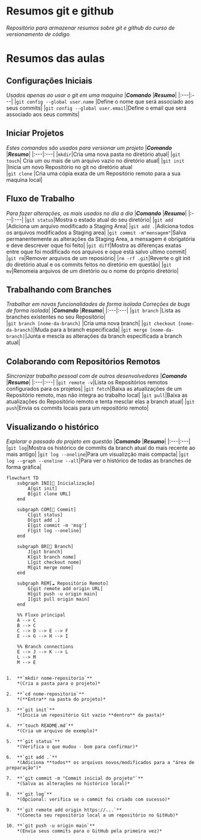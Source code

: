 # Resumos git e github

*Repositório para armazenar resumos sobre git e github do curso de 
versionamento de código.*

# Resumos das aulas
## Configurações Iniciais
*Usados apenas ao usar o git em uma maquina*
|***Comando*** |***Resumo***|
|:---|:---|
|`git config --global user.name` |Define o nome que será associado aos seus commits|
|`git config --global user.email`|Define o email que será associado aos seus commits|


## Iniciar Projetos
*Estes comandos são usados para versionar um projeto*
|***Comando*** |***Resumo***|
|:---|:---|
|`mkdir`|Cria uma nova pasta no diretório atual|
|`git touch`| Cria um ou mais de um arquivo vazio no diretório atual|
|`git init`  |Inicia um novo Repositório no git no diretório atual  
|`git clone` |Cria uma cópia exata de um Repositório remoto para a sua maquina local|

## Fluxo de Trabalho
*Para fazer alterações, os mais usados no dia a dia*
|***Comando*** |***Resumo***|
|:---|:---|
|`git status`|Mostra o estado atual do seu diretório|
|`git add` |Adiciona um arquivo modificado a Staging Area|
|`git add .`|Adiciona todos os arquivos modificados a Staging area|
|`git commit -m"mensagem"`|Salva permanentemente as alterações da Staging Area, a mensagem é obrigatória e deve descrever oque foi feito|
|`git diff`|Mostra as diferenças exatas entre oque foi modificado nos arquivos e oque está salvo ultimo commit|
|`git rm`|Remover arquivos de um reposiório|
|`rm -rf .git`|Reverte o git init do diretório atual e os commits feitos no diretório em questão|
|`git mv`|Renomeia arquivos de um diretório ou o nome do próprio diretório| 

## Trabalhando com Branches
*Trabalhar em novas funcionalidades de forma isolada*
*Correções de bugs de forma isolada*|
|***Comando*** |***Resumo***|
|:---|:---|
|`git branch` |Lista as branches existentes no seu Repositório|  
|`git branch [nome-da-branch]` |Cria uma nova branch|
|`git checkout [nome-da-branch]`|Muda para a branch especificada|
|`git merge [nome-da-branch]`|Junta e mescla as alterações da branch especificada a branch atual|

## Colaborando com Repositórios Remotos
*Sincronizar trabalho pessoal com de outros desenvolvedores*
|***Comando*** |***Resumo***|
|:---|:---|
|`git remote -v`|Lista os Repositórios remotos configurados para os projetos|
|`git fetch`|Baixa as atualizações de um Repositório remoto, mas não integra ao trabalho local|
|`git pull`|Baixa as atualizações do Repositório remoto e tenta mesclar elas a branch atual|
|`git push`|Envia os commits locais para um repositório remoto|

## Visualizando o histórico
*Explorar o passado do projeto em questão*
|***Comando*** |***Resumo***|
|:---|:---|
|`git log`|Mostra os histórico de commits da branch atual do mais recente ao mais antigo|
|`git log --oneline`|Para um visualizção mais compacta|
|`git log --graph --oneline --all`|Para ver o histórico de todas as branches de forma gráfica|

```mermaid
flowchart TD
    subgraph INI[🔹 Inicialização]
        A[git init]
        B[git clone URL]
    end

    subgraph COM[📝 Commit]
        C[git status]
        D[git add .]
        E[git commit -m 'msg']
        F[git log --oneline]
    end

    subgraph BR[🌿 Branch]
        J[git branch]
        K[git branch nome]
        L[git checkout nome]
        M[git merge nome]
    end

    subgraph REM[☁️ Repositório Remoto]
        G[git remote add origin URL]
        H[git push -u origin main]
        I[git pull origin main]
    end

    %% Fluxo principal
    A --> C
    B --> C
    C --> D --> E --> F
    E --> G --> H --> I

    %% Branch connections
    E --> J --> K --> L
    L --> M
    M --> E


1.  **`mkdir nome-repositorio`**
    *(Cria a pasta para o projeto)*

2.  **`cd nome-repositorio`**
    *(**Entra** na pasta do projeto)*

3.  **`git init`**
    *(Inicia um repositório Git vazio **dentro** da pasta)*

4.  **`touch README.md`**
    *(Cria um arquivo de exemplo)*

5.  **`git status`**
    *(Verifica o que mudou - bom para confirmar)*

6.  **`git add .`**
    *(Adiciona **todos** os arquivos novos/modificados para a "área de preparação")*

7.  **`git commit -m "Commit inicial do projeto"`**
    *(Salva as alterações no histórico local)*

8.  **`git log`**
    *(Opcional: verifica se o commit foi criado com sucesso)*

9.  **`git remote add origin https://...`**
    *(Conecta seu repositório local a um repositório no GitHub)*

10. **`git push -u origin main`**
    *(Envia seus commits para o GitHub pela primeira vez)*
